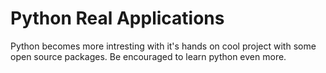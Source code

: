# Python Real Applications
 Python becomes more intresting with it's hands on cool project with some open source packages. Be encouraged to learn python even more.
